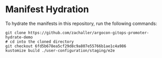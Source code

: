 # Manifest Hydration

To hydrate the manifests in this repository, run the following commands:

```shell
git clone https://github.com/zachaller/argocon-gitops-promoter-hydrate-demo
# cd into the cloned directory
git checkout 6fd5b678ea5cf29d8c9a807e55766b1ae1c4a986
kustomize build ./user-configuration/staging/e2e
```
